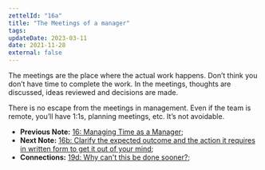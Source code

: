 ```yaml
---
zettelId: "16a"
title: "The Meetings of a manager"
tags:
updateDate: 2023-03-11
date: 2021-11-28
external: false
---
```


The meetings are the place where the actual work happens. Don’t think you don’t have time to complete the work. In the meetings, thoughts are discussed, ideas reviewed and decisions are made.

There is no escape from the meetings in management. Even if the team is remote, you’ll have 1:1s, planning meetings, etc. It’s not avoidable.

- **Previous Note:** [16: Managing Time as a Manager](/notes/16/);
- **Next Note:** [16b: Clarify the expected outcome and the action it requires in written form to get it out of your mind](/notes/16b/);
- **Connections:** [19d: Why can't this be done sooner?](/notes/19d/);
